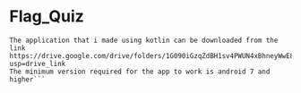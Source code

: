 # Flag_Quiz
```app which asks you question and you have 4 options,select atleast one to get to next question
The application that i made using kotlin can be downloaded from the link 
https://drive.google.com/drive/folders/1G090iGzqZdBH1sv4PWUN4xBhneyWwE8l?usp=drive_link
The minimum version required for the app to work is android 7 and higher```
